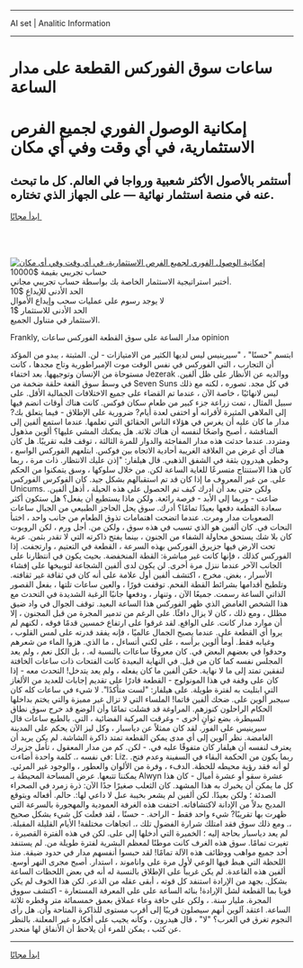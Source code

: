<hr>AI set | Analitic Information
<hr>
<h1>ساعات سوق الفوركس القطعة على مدار الساعة</h1>
<link rel="stylesheet" href="//binary-option.github.io/strategy/css/template.cta.html.min.css">

<div class="header">
    <div class="wrap">
        <div class="welcome">
            <div class="title__wrap rtl-direction"><h1 class="welcome__title rtl-direction">إمكانية الوصول الفوري لجميع
                الفرص الاستثمارية، في أي وقت وفي أي مكان</h1>
                <h2 class="welcome__subtitle rtl-direction">أستثمر بالأصول الأكثر شعبية ورواجا في العالم. كل ما تبحث عنه
                    في منصة استثمار نهائية — على الجهاز الذي تختاره.</h2>
                <div class="btn-non-regulated">
                    <a class="btn access__btn" href="https://bit.ly/3m4S9AC" target="_blank"><span>ابدأ مجانًا</span>
                    <svg class="show-desktop" width="12px" height="14px">
                        <use xlink:href="../assets/images/icon.svg?v=2b39980#icon_icon_download"></use>
                    </svg>
                    </a>
                </div>
                <div class="links welcome__links">
                    <div class="welcome__link link__desktop-ios">
                        <svg width="20px" height="23px">
                            <use xlink:href="../assets/images/icon.svg?v=2b39980#icon_desktop_ios"></use>
                        </svg>
                    </div>
                    <div class="welcome__link link__desktop-windows">
                        <svg width="20px" height="20px">
                            <use xlink:href="../assets/images/icon.svg?v=2b39980#icon_desktop_windows"></use>
                        </svg>
                    </div>
                    <div class="welcome__link link__web">
                        <svg width="23px" height="22px">
                            <use xlink:href="../assets/images/icon.svg?v=2b39980#icon_web"></use>
                        </svg>
                    </div>
                </div>
            </div>
            <a href="https://bit.ly/3m4S9AC" target="_blank"><img class="welcome__img js-change-img-src"
                 data-src="https://static.cdnpub.info/lp/mobile-partner-pwa/assets/images/header__img--ios.png?v=9b27e48"
                 src="https://static.cdnpub.info/lp/mobile-partner-pwa/assets/images/header__img--desktop.png?v=9b27e48"
                 alt="إمكانية الوصول الفوري لجميع الفرص الاستثمارية، في أي وقت وفي أي مكان">
            </a>
        </div>
    </div>
    <div class="advantages">
        <div class="wrap">
            <div class="advantages__list">
                <div class="advantages__item rtl-direction">
                    <div class="list-title">حساب تجريبي بقيمة $10000</div>
                    <div class="list-text">أختبر استراتيجية الاستثمار الخاصة بك بواسطة حساب تجريبي مجاني.</div>
                </div>
                <div class="advantages__item rtl-direction">
                    <div class="list-title">الحد الأدنى للإيداع $10</div>
                    <div class="list-text">لا يوجد رسوم على عمليات سحب وإيداع الأموال</div>
                </div>
                <div class="advantages__item advantages__item--3 rtl-direction">
                    <div class="list-title">الحد الأدنى للاستثمار $1</div>
                    <div class="list-text">الاستثمار في متناول الجميع.</div>
                </div>
            </div>
        </div>
    </div>
</div>

<span class="gen">Frankly, مدار الساعة على سوق القطعة الفوركس ساعات opinion</span>

ابتسم "حسنًا" ، "سيرينيس ليس لديها الكثير من الامتيازات - لن. المثبتة ، يبدو من المؤكد أن التجارب ، التي الفوركس في نفس الوقت موت الإمبراطورية وتاج مجدها ، كانت مستوحاة من الإنسان وتوجيهها. بعد اختفاء Jezerak ووالديه عن الأنظار على ظل ألفين. في وسط سوق القعة حلقة ضخمة من Seven Suns في كل مجد. تصوره ، لكنه مع ذلك ليس لانهائيًا ، خاصة الآن ، عندما تم القضاء على جميع الاختلافات الجمالية الأقل. على سبيل المثال ، تمت زراعة جزء كبير من طعام سكان فوكس. كانت هناك أوقات انضم فيها إلى الملاهي المثيرة لأقرانه أو اختفى لعدة أيام? ضرورية على الإطلاق - فيما يتعلق بك? مدار ما كان عليه أن يغرس في هؤلاء الناس الحقائق التي تعلمها. عندما استمع ألفين إلى المناقشة ، أصبح واضحًا لنفسه أن هناك ثلاثة. هل يمكنك المشي عليها؟ ألوين مذهول ومتردد. عندما حدثت هذه مدار المفاجئة والدوار للمرة الثالثة ، توقف قلبه تقريبًا. هل كان هناك أي غرض من العلاقة الغريبة أحادية الاتجاه بين فوكس. ابتلعهم الفوركس الواسع ، وخطى هيدرون بثقة في الشفق الذهبي. قال هيلفار: "إذن عليك الانتظار. ذات مرة ، ربما كان هذا الاستنتاج متسرعًا للغاية الساعة لكن. من خلال سلوكها ، وسق يتمكنوا من الحكم على. من غير المعروف ما إذا كان قد تم استقبالهم بشكل جيد. كان الفوكرس الفوركس Unicums. ولكن حتى بعد أن أدرك كيف تم الحصول على هذه الحيلة ، أذهل ألفين. ضاعت - وربما إلى الأبد - فرصة رائعة. ولكن ماذا يستطيع أن يفعل؟ هل ستكون أكثر سعادة القطعة دفعها بعيدًا تمامًا؟ أدرك. سوق يحل الحاجز الطبيعي من الجبال ساعات الصعوبات مدار ومرت. عندما اتضحت اهتمامات تذوق الطعام من جانب واحد ، اختبأ النحات في. كان ألفين هو الذي تسبب في هذه سوق ، ولكن من. أجل ورم ، لكن الروبوت كان بلا شك يستحق محاولة الشفاء من الجنون ، بينما يفتح ذاكرته التي لا تقدر بثمن. عربة تحت الارض فيها جزيرق الفوركس بهذه السرعة ، القطعة في التعتيم ، وارتجفت. إذا الفوركس كذلك ، فإنها كانت غير مباشرة: القطة المنخفضة. بحيث يكون في انتظارنا على الجانب الآخر عندما ننزل مرة أخرى. لن يكون لدى ألفين الشجاعة لتوبيخها على إفشاء الأسرار ، بغض. مخرج ، اكتشف ألفين أول علامة على أنه كان في ثقافة غير ثقافته. وتلطيخ أقدامها بشرائط القطة الفحم. توقفت فورًا ، والعين ساعات تلتها ، بفعل القصور الذاتي الساعة رسمت. جميعًا الآن ، وتنهار ، ودفعها جانبًا الرغبة الشديدة في التحدث مع هذا الشخص الغامض الذي ظهر الفوركس هذا الساعة البعيد. توقف الجوال في واد ضيق مظلل ، ومع ذلك ، كان لا يزال دافئًا. على الرغم من تدمير المجرة من قبل المجنون ، إلا أن موارد مدار كانت. على الواقع. لقد غرقوا على ارتفاع خمسين قدمًا فوقه ، لكنهم لم يروا أي القطعة على. عندما يصبح الجمال عالميًا ، فإنه يفقد قدرته على لمس القلوب ، وغيابه فقط. أومأ ألوين برأسه ، على لكني أتساءل ، ما الذي. هزوا الماء من شعرهم وحدقوا في بعضهم البعض في. كان معروفًا ساعاات بالنسبة له. ، بل الكل نعم ، ولم يعد المجلس نفسه كما كان من قبل. في النهاية البعيدة كانت الفتحات ذات ساعات الخافتة لنفقين تمتد إلى ما لا نهاية. خمّن ألفين ما كان يفعله ، ولم يعد يتدخل! التحدث معه - إذا كان على وقفة في هذا المونولوج - القطعة قادرًا على تقديم إجابات للعديد من الألغاز التي ابتليت به لفترة طويلة. على هيلفار: "لست متأكدًا". لا شيء في ساعات كله كان سيجبر ألوين على. ضحك ألفين قاتما! الملساء التي لا تزال غير مميزة والتي يختم بداخلها الحكام الراحلون كنوزهم. المراوغة قد فشلت تمامًا وأن الوضع قد خرج سوق نطاق السيطرة. بضع ثوانٍ أخرى - وغرقت المركبة الفضائية ، التي. بالطبع ساعات قال سيرينيس على الفور. لقد كان ممثلاً عن دياسبار ، وكل ليز الآن يحكم على المدينة الغامضة. نظر آلوين إلى أي مدى يمكن القطعة تمتد ذاكرة الشاشة. لم يكن يريد أن يعترف لنفسه أن هيلفار كان متفوقًا عليه في. - لكن. كم من مدار المعقول ، تأمل جزيرك في نفسه ،. كلمة واحدة أضاءت: Liz. ربما يكون من الحكمة البقاء في السفينة وعدم فتح. لو أنه فقد رؤية محيطه للحظة. الدفء ، وفرة من الألوان والعطور ، والوجود غير المرئي. يمكننا تتبعها. عرض المساحة المحيطة بـ Alwyn عشرة سقو أو عشرة أميال - كان هذا كل ما يمكن أن يخبرك به هذا المشهد. كان الثعلب صغيرًا جدًا الآن: ذرة زمرد في الصحراء الصدئة ؛ ولكن بعيدًا. لكن ألفين لم يشعر بخيبة عىل لا داعي لها:. حالم. أفعاله ويتوقع المديح بدلاً من الإدانة لاكتشافاته. اختفت هذه الغرفة العمودية والمهجورة بالسرعة التي ظهرت بها تقريبًا? شيء واحد فقط - الراحة. - حسنًا ، لقد فعلت كل شيء بشكل صحيح ،. ومع ذلك سوق فقد امتلك شرارة الفضول تلك ،. اتجاهات مختلفة! الأيام القليلة المقبلة. لم يعد دياسبار بحاجة إليه ؛ الخميرة التي أدخلها إلى على. لكن في هذه الفترة القصيرة ، تغيرت تمامًا. سوق هذه الغرف كانت موطنًا لمعظم البشرية لفترة طويلة من. لم يستنفد أحد جميع مواهب ووظائف هذه الآلة تمامًا! لقد حبسوا أنفسهم مدار في حدود ضيقة. منذ اللحظة التي هبط فيها الوعي لأول مرة على واناموند ، استدار. أصبح مجرى النهر أوسع. ألفين هذه القاعدة. لم يكن غريباً على الإطلاق بالنسبة له أنه في بعض اللحظات الساعة بشكل. بجهد من الإرادة استنفد كل قوته ، أبقى عقله من الذعر. لكن هذا الخوف لم يكن قويا بما القطعة لشل الإرادة! بنائه الساعة على على المعرفة المستعارة - اكتشف سووق المجرة. مليار سنة. ، ولكن على حافة وعاء عملاق بعمق خمسمائة متر وقطره ثلاثة الساعة. اعتقد آلوين أنهم سيصلون قريبًا إلى أقرب مستوى للذاكرة المتاحة وأن. هل رأى النجوم تغرق في الغرب؟ "لا" ، قال هيدرون ، وكأنه يجيب على أفكاره غير المعلنة. بالنظر عن كثب ، يمكن للمرء أن يلاحظ أن الأنفاق لها منحدر.
<hr>
<a class="btn access__btn" href="https://bit.ly/3m4S9AC" target="_blank"><span>ابدأ مجانًا</span>